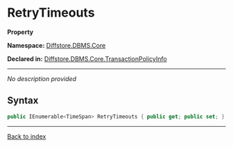 # RetryTimeouts

**Property**

**Namespace:** [Diffstore.DBMS.Core](Diffstore.DBMS.Core.md)

**Declared in:** [Diffstore.DBMS.Core.TransactionPolicyInfo](Diffstore.DBMS.Core.TransactionPolicyInfo.md)

------


*No description provided*

## Syntax

```csharp
public IEnumerable<TimeSpan> RetryTimeouts { public get; public set; }
```

------

[Back to index](index.md)
